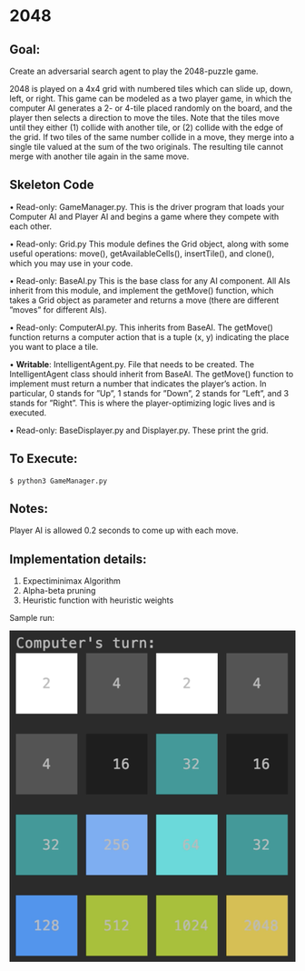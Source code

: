 # 2048

## Goal: 
Create an adversarial search agent to play the 2048-puzzle game.

2048 is played on a 4x4 grid with numbered tiles which can slide up, down, left, or right. This game can be modeled as a two player game, in which the computer AI generates a 2- or 4-tile placed randomly on the board, and the player then selects a direction to move the tiles. Note that the tiles move until they either (1) collide with another tile, or (2) collide with the edge of the grid. If two tiles of the same number collide in a move, they merge into a single tile valued at the sum of the two originals. The resulting tile cannot merge with another tile again in the same move.

## Skeleton Code
• Read-only: GameManager.py. This is the driver program that loads your Computer AI and Player AI and begins a game where they compete with each other.

• Read-only: Grid.py This module defines the Grid object, along with some useful operations: move(), getAvailableCells(), insertTile(), and clone(), which you may use in your code.

• Read-only: BaseAI.py This is the base class for any AI component. All AIs inherit from this module, and implement the getMove() function, which takes a Grid object as parameter and returns a move (there are different ”moves” for different AIs).

• Read-only: ComputerAI.py. This inherits from BaseAI. The getMove() function returns a computer action that is a tuple (x, y) indicating the place you want to place a tile.

• **Writable**: IntelligentAgent.py. File that needs to be created. The IntelligentAgent class should inherit from BaseAI. The getMove() function to implement must return a number that indicates the player’s action. In particular, 0 stands for ”Up”, 1 stands for ”Down”, 2 stands for ”Left”, and 3 stands for ”Right”. This is where the player-optimizing logic lives and is executed.

• Read-only: BaseDisplayer.py and Displayer.py. These print the grid.

## To Execute:
    $ python3 GameManager.py
    
## Notes:
Player AI is allowed 0.2 seconds to come up with each move.

## Implementation details:
1. Expectiminimax Algorithm
2. Alpha-beta pruning
3. Heuristic function with heuristic weights


Sample run:

![Sample run](https://github.com/OlhaMaslova/AI_assignments/blob/master/2048/2048.png)


